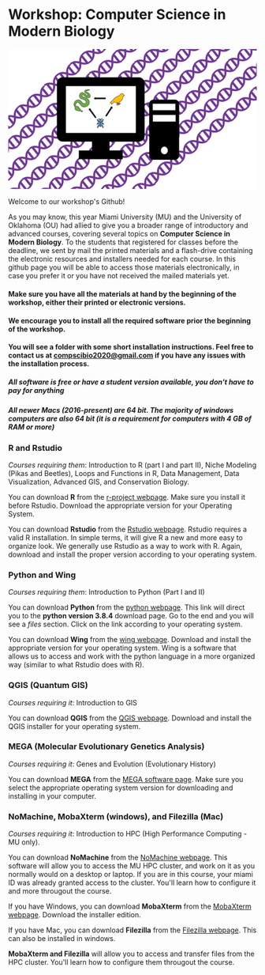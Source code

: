 # Workshop: Computer Science in Modern Biology

<div style="text-align:center"><img src="https://github.com/ComputerScienceinModernBiology/CompSciBio_Workshop_2020/blob/master/Comp%20Sci%20Logo.png" /></div>

Welcome to our workshop's Github!

As you may know, this year Miami University (MU) and the University of Oklahoma (OU) had allied to give you a broader range of introductory and advanced courses, covering several topics on **Computer Science in Modern Biology**. To the students that registered for classes before the deadline, we sent by mail the printed materials and a flash-drive containing the electronic resources and installers needed for each course. In this github page you will be able to access those materials electronically, in case you prefer it or you have not received the mailed materials yet.

#### Make sure you have all the materials at hand by the beginning of the workshop, either their printed or electronic versions.
#### We encourage you to install all the required software prior the beginning of the workshop.
#### You will see a folder with some short installation instructions. Feel free to contact us at compscibio2020@gmail.com if you have any issues with the installation process.
##### *All software is free or have a student version available, you don't have to pay for anything*
##### *All newer Macs (2016-present) are 64 bit. The majority of windows computers are also 64 bit (it is a requirement for computers with 4 GB of RAM or more)*

### R and Rstudio
*Courses requiring them*: Introduction to R (part I and part II), Niche Modeling (Pikas and Beetles), Loops and Functions in R, Data Management, Data Visualization, Advanced GIS, and Conservation Biology.

You can download **R** from the [r-project webpage](https://cloud.r-project.org/). Make sure you install it before Rstudio. Download the appropriate version for your Operating System.

You can download **Rstudio** from the [Rstudio webpage](https://rstudio.com/products/rstudio/download/#download). Rstudio requires a valid R installation. In simple terms, it will give R a new and more easy to organize look. We generally use Rstudio as a way to work with R. Again, download and install the proper version according to your operating system.

### Python and Wing
*Courses requiring them*: Introduction to Python (Part I and II)

You can download **Python** from the [python webpage](https://www.python.org/downloads/release/python-384/). This link will direct you to the **python version 3.8.4** download page. Go to the end and you will see a *files* section. Click on the link according to your operating system.

You can download **Wing** from the [wing webpage](https://wingware.com/downloads/wing-personal). Download and install the appropriate version for your operating system. Wing is a software that allows us to access and work with the python language in a more organized way (similar to what Rstudio does with R).

### QGIS (Quantum GIS)
*Courses requiring it*: Introduction to GIS

You can download **QGIS** from the [QGIS webpage](https://qgis.org/en/site/forusers/download.html). Download and install the QGIS installer for your operating system.

### MEGA (Molecular Evolutionary Genetics Analysis)
*Courses requiring it*: Genes and Evolution (Evolutionary History)

You can download **MEGA** from the [MEGA software page](https://www.megasoftware.net/). Make sure you select the appropriate operating system version for downloading and installing in your computer.

### NoMachine, MobaXterm (windows), and Filezilla (Mac)
*Courses requiring it*: Introduction to HPC (High Performance Computing - MU only).

You can download **NoMachine** from the [NoMachine webpage](https://www.nomachine.com/). This software will allow you to access the MU HPC cluster, and work on it as you normally would on a desktop or laptop. If you are in this course, your miami ID was already granted access to the cluster. You'll learn how to configure it and more througout the course.

If you have Windows, you can download **MobaXterm** from the [MobaXterm webpage](https://mobaxterm.mobatek.net/download-home-edition.html). Download the installer edition.

If you have Mac, you can download **Filezilla** from the [Filezilla webpage](https://filezilla-project.org/download.php?platform=osx). This can also be installed in windows.

**MobaXterm and Filezilla** will allow you to access and transfer files from the HPC cluster. You'll learn how to configure them througout the course.
